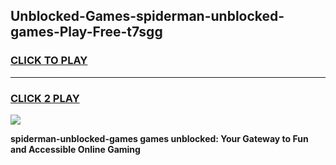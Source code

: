 
## Unblocked-Games-spiderman-unblocked-games-Play-Free-t7sgg
<h3>
<a href="https://premium76.site?title=spiderman-unblocked-games&ref=21A">CLICK TO PLAY</a></h3>
<hr>

<h3>
<a href="https://premium76.site?title=spiderman-unblocked-games&ref=21A">CLICK 2 PLAY</a>
  
</h3>

<a href="https://premium76.site?title=spiderman-unblocked-games&ref=21A"><img src="https://clearcache.store/games.png"></a>


**spiderman-unblocked-games games unblocked: Your Gateway to Fun and Accessible Online Gaming**
